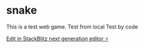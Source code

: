 # snake

This is a test web game.
Test from local
Test by code

[Edit in StackBlitz next generation editor ⚡️](https://stackblitz.com/~/github.com/jsong1230/snake)
